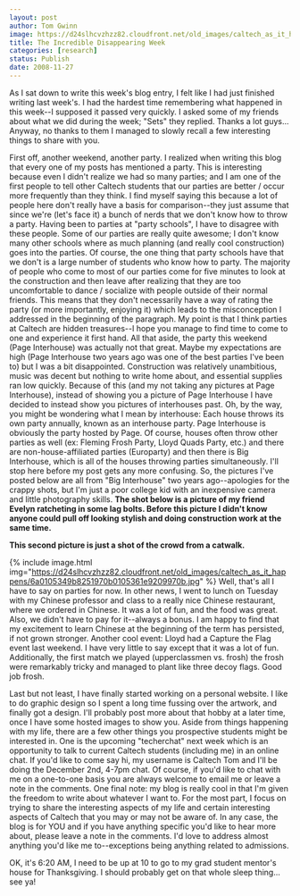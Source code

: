 ```yaml
---
layout: post
author: Tom Gwinn
image: https://d24slhcvzhzz82.cloudfront.net/old_images/caltech_as_it_happens/6a0105349b8251970b010536271aa0970c.jpg
title: The Incredible Disappearing Week
categories: [research]
status: Publish
date: 2008-11-27
---
```



As I sat down to write this week's blog entry, I felt like I had just finished writing last week's. I had the hardest time remembering what happened in this week--I supposed it passed very quickly. I asked some of my friends about what we did during the week; "Sets" they replied. Thanks a lot guys... Anyway, no thanks to them I managed to slowly recall a few interesting things to share with you.

First off, another weekend, another party. I realized when writing this blog that every one of my posts has mentioned a party. This is interesting because even I didn't realize we had so many parties; and I am one of the first people to tell other Caltech students that our parties are better / occur more frequently than they think. I find myself saying this because a lot of people here don't really have a basis for comparison--they just assume that since we're (let's face it) a bunch of nerds that we don't know how to throw a party. Having been to parties at "party schools", I have to disagree with these people. Some of our parties are really quite awesome; I don't know many other schools where as much planning (and really cool construction) goes into the parties. Of course, the one thing that party schools have that we don't is a large number of students who know how to party. The majority of people who come to most of our parties come for five minutes to look at the construction and then leave after realizing that they are too uncomfortable to dance / socialize with people outside of their normal friends. This means that they don't necessarily have a way of rating the party (or more importantly, enjoying it) which leads to the misconception I addressed in the beginning of the paragraph. My point is that I think parties at Caltech are hidden treasures--I hope you manage to find time to come to one and experience it first hand. 
All that aside, the party this weekend (Page Interhouse) was actually not that great. Maybe my expectations are high (Page Interhouse two years ago was one of the best parties I've been to) but I was a bit disappointed. Construction was relatively unambitious, music was decent but nothing to write home about, and essential supplies ran low quickly. Because of this (and my not taking any pictures at Page Interhouse), instead of showing you a picture of Page Interhouse I have decided to instead show you pictures of interhouses past. Oh, by the way, you might be wondering what I mean by interhouse: Each house throws its own party annually, known as an interhouse party. Page Interhouse is obviously the party hosted by Page. Of course, houses often throw other parties as well (ex: Fleming Frosh Party, Lloyd Quads Party, etc.) and there are non-house-affiliated parties (Europarty) and then there is Big Interhouse, which is all of the houses throwing parties simultaneously. I'll stop here before my post gets any more confusing. So, the pictures I've posted below are all from "Big Interhouse" two years ago--apologies for the crappy shots, but I'm just a poor college kid with an inexpensive camera and little photography skills. 
**The shot below is a picture of my friend Evelyn ratcheting in some lag bolts. Before this picture I didn't know anyone could pull off looking stylish and doing construction work at the same time.**

 
**This second picture is just a shot of the crowd from a catwalk.**


{% include image.html img="https://d24slhcvzhzz82.cloudfront.net/old_images/caltech_as_it_happens/6a0105349b8251970b0105361e9209970b.jpg" %} 
Well, that's all I have to say on parties for now. In other news, I went to lunch on Tuesday with my Chinese professor and class to a really nice Chinese restaurant, where we ordered in Chinese. It was a lot of fun, and the food was great. Also, we didn't have to pay for it--always a bonus. I am happy to find that my excitement to learn Chinese at the beginning of the term has persisted, if not grown stronger. Another cool event: Lloyd had a Capture the Flag event last weekend. I have very little to say except that it was a lot of fun. Additionally, the first match we played (upperclassmen vs. frosh) the frosh were remarkably tricky and managed to plant like three decoy flags. Good job frosh.

Last but not least, I have finally started working on a personal website. I like to do graphic design so I spent a long time fussing over the artwork, and finally got a design. I'll probably post more about that hobby at a later time, once I have some hosted images to show you. 
Aside from things happening with my life, there are a few other things you prospective students might be interested in. One is the upcoming "techerchat" next week which is an opportunity to talk to current Caltech students (including me) in an online chat. If you'd like to come say hi, my username is Caltech Tom and I'll be doing the December 2nd, 4-7pm chat. Of course, if you'd like to chat with me on a one-to-one basis you are always welcome to email me or leave a note in the comments. 
One final note: my blog is really cool in that I'm given the freedom to write about whatever I want to. For the most part, I focus on trying to share the interesting aspects of my life and certain interesting aspects of Caltech that you may or may not be aware of. In any case, the blog is for YOU and if you have anything specific you'd like to hear more about, please leave a note in the comments. I'd love to address almost anything you'd like me to--exceptions being anything related to admissions.

OK, it's 6:20 AM, I need to be up at 10 to go to my grad student mentor's house for Thanksgiving. I should probably get on that whole sleep thing... see ya! 
 

